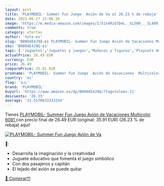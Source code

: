 ```yaml
---
layout: post
title: 'PLAYMOBIL- Summer Fun Juego  Avión de Va al 26.23 % de rebaja'
date: 2021-06-27 15:06:26
image: 'https://m.media-amazon.com/images/I/51x4RiG7DeL._SL500_._SL400_.jpg'
comments: true
category: ofertas
author: 'tole.es'
slug: 'B00O4E4J9Q-es PLAYMOBIL- Summer Fun Juego Avión de Vacaciones Multicolor...'
sku: 'B00O4E4J9Q-es'
tags: [ 'Juguetes','Juguetes y juegos','Muñecos y figuras','Playsets de figuras de juguete para niños','playmobil','playmobil-', ]
actualPrice: 26.49 EUR
currency: EUR
price: 26.49
comparePrice: 35.91 EUR
prodname: 'PLAYMOBIL- Summer Fun Juego  Avión de Vacaciones  Multicolor  6081 '
country: 'es'
flag: '🇪🇸'
brand: 'PLAYMOBIL'
buyurl: 'https://www.amazon.es/dp/B00O4E4J9Q/?tag=tolees-21'
descuento: '26.23'
average: '21.5570833333334'
---
```


Tienes [PLAYMOBIL- Summer Fun Juego  Avión de Vacaciones  Multicolor  6081 ](https://www.amazon.es/dp/B00O4E4J9Q/?tag=tolees-21) con precio final de  26.49 EUR (original: 35.91 EUR) (26.23 %  de rebaja) aqui!

[![PLAYMOBIL- Summer Fun Juego  Avión de Va](https://m.media-amazon.com/images/I/51x4RiG7DeL._SL500_._SL400_.jpg)](https://www.amazon.es/dp/B00O4E4J9Q/?tag=tolees-21)

🔎:

- Desarrolla la imaginación y la creatividad
- Juguete educativo que fomenta el juego simbólico
- Con dos pasajeros y capitán
- El tejado del avión se puede quitar

[🛒 Comprar!!!](https://www.amazon.es/dp/B00O4E4J9Q/?tag=tolees-21)

